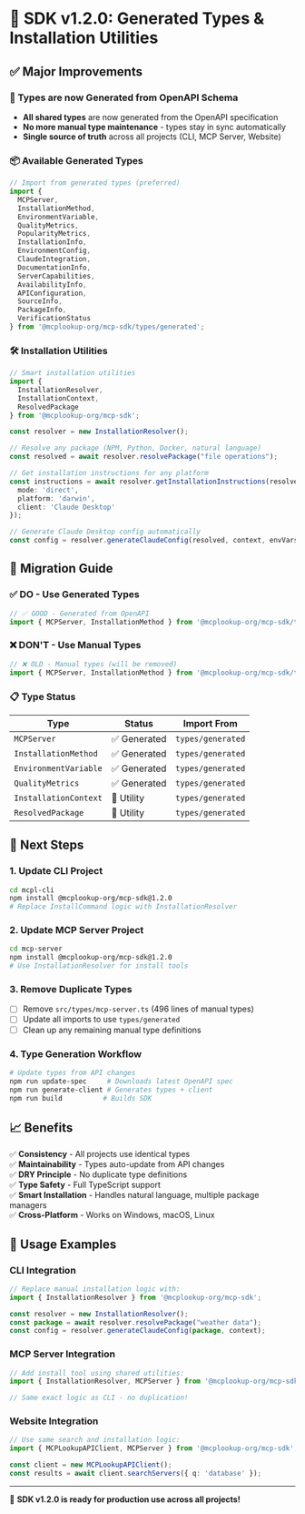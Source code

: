# 🎯 SDK v1.2.0: Generated Types & Installation Utilities

## ✅ **Major Improvements**

### **🔄 Types are now Generated from OpenAPI Schema**
- **All shared types** are now generated from the OpenAPI specification
- **No more manual type maintenance** - types stay in sync automatically
- **Single source of truth** across all projects (CLI, MCP Server, Website)

### **📦 Available Generated Types**
```typescript
// Import from generated types (preferred)
import { 
  MCPServer,
  InstallationMethod,
  EnvironmentVariable,
  QualityMetrics,
  PopularityMetrics,
  InstallationInfo,
  EnvironmentConfig,
  ClaudeIntegration,
  DocumentationInfo,
  ServerCapabilities,
  AvailabilityInfo,
  APIConfiguration,
  SourceInfo,
  PackageInfo,
  VerificationStatus
} from '@mcplookup-org/mcp-sdk/types/generated';
```

### **🛠️ Installation Utilities**
```typescript
// Smart installation utilities
import { 
  InstallationResolver,
  InstallationContext,
  ResolvedPackage 
} from '@mcplookup-org/mcp-sdk';

const resolver = new InstallationResolver();

// Resolve any package (NPM, Python, Docker, natural language)
const resolved = await resolver.resolvePackage("file operations");

// Get installation instructions for any platform
const instructions = await resolver.getInstallationInstructions(resolved, {
  mode: 'direct',
  platform: 'darwin',
  client: 'Claude Desktop'
});

// Generate Claude Desktop config automatically
const config = resolver.generateClaudeConfig(resolved, context, envVars);
```

## 🔄 **Migration Guide**

### **✅ DO - Use Generated Types**
```typescript
// ✅ GOOD - Generated from OpenAPI
import { MCPServer, InstallationMethod } from '@mcplookup-org/mcp-sdk/types/generated';
```

### **❌ DON'T - Use Manual Types** 
```typescript
// ❌ OLD - Manual types (will be removed)
import { MCPServer, InstallationMethod } from '@mcplookup-org/mcp-sdk/types/mcp-server';
```

### **📋 Type Status**

| Type | Status | Import From |
|------|--------|-------------|
| `MCPServer` | ✅ Generated | `types/generated` |
| `InstallationMethod` | ✅ Generated | `types/generated` |
| `EnvironmentVariable` | ✅ Generated | `types/generated` |
| `QualityMetrics` | ✅ Generated | `types/generated` |
| `InstallationContext` | 🔧 Utility | `types/generated` |
| `ResolvedPackage` | 🔧 Utility | `types/generated` |

## 🚀 **Next Steps**

### **1. Update CLI Project**
```bash
cd mcpl-cli
npm install @mcplookup-org/mcp-sdk@1.2.0
# Replace InstallCommand logic with InstallationResolver
```

### **2. Update MCP Server Project** 
```bash
cd mcp-server  
npm install @mcplookup-org/mcp-sdk@1.2.0
# Use InstallationResolver for install tools
```

### **3. Remove Duplicate Types**
- [ ] Remove `src/types/mcp-server.ts` (496 lines of manual types)
- [ ] Update all imports to use `types/generated`
- [ ] Clean up any remaining manual type definitions

### **4. Type Generation Workflow**
```bash
# Update types from API changes
npm run update-spec     # Downloads latest OpenAPI spec
npm run generate-client # Generates types + client
npm run build          # Builds SDK
```

## 📈 **Benefits**

✅ **Consistency** - All projects use identical types  
✅ **Maintainability** - Types auto-update from API changes  
✅ **DRY Principle** - No duplicate type definitions  
✅ **Type Safety** - Full TypeScript support  
✅ **Smart Installation** - Handles natural language, multiple package managers  
✅ **Cross-Platform** - Works on Windows, macOS, Linux  

## 🎯 **Usage Examples**

### **CLI Integration**
```typescript
// Replace manual installation logic with:
import { InstallationResolver } from '@mcplookup-org/mcp-sdk';

const resolver = new InstallationResolver();
const package = await resolver.resolvePackage("weather data");
const config = resolver.generateClaudeConfig(package, context);
```

### **MCP Server Integration**
```typescript
// Add install tool using shared utilities:
import { InstallationResolver, MCPServer } from '@mcplookup-org/mcp-sdk';

// Same exact logic as CLI - no duplication!
```

### **Website Integration**
```typescript
// Use same search and installation logic:
import { MCPLookupAPIClient, MCPServer } from '@mcplookup-org/mcp-sdk';

const client = new MCPLookupAPIClient();
const results = await client.searchServers({ q: 'database' });
```

---

🎉 **SDK v1.2.0 is ready for production use across all projects!**
